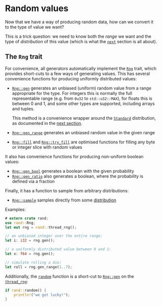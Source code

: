 # Random values

Now that we have a way of producing random data, how can we convert it to the
type of value we want?

This is a trick question: we need to know both the *range* we want and the type
of *distribution* of this value (which is what the [`next`](guide-dist.md) section
is all about).

## The `Rng` trait

For convenience, all generators automatically implement the [`Rng`] trait,
which provides short-cuts to a few ways of generating values. This has several
convenience functions for producing uniformly distributed values:

-   [`Rng::gen`] generates an unbiased (uniform) random value from a range
    appropriate for the
    type. For integers this is normally the full representable range
    (e.g. from `0u32` to `std::u32::MAX`), for floats this is between 0 and 1,
    and some other types are supported, including arrays and tuples.
    
    This method is a convenience wrapper around the [`Standard`] distribution,
    as documented in the [next section](guide-dist.html#uniform-distributions).
-   [`Rng::gen_range`] generates an unbiased random value in the given range
-   [`Rng::fill`] and [`Rng::try_fill`] are optimised functions for filling any byte or
    integer slice with random values

It also has convenience functions for producing non-uniform boolean values:

-   [`Rng::gen_bool`] generates a boolean with the given probability
-   [`Rng::gen_ratio`] also generates a boolean, where the probability is defined
    via a fraction

Finally, it has a function to sample from arbitrary distributions:

-   [`Rng::sample`] samples directly from some [distribution](guide-dist.md)

Examples:

```rust
# extern crate rand;
use rand::Rng;
let mut rng = rand::thread_rng();

// an unbiased integer over the entire range:
let i: i32 = rng.gen();

// a uniformly distributed value between 0 and 1:
let x: f64 = rng.gen();

// simulate rolling a die:
let roll = rng.gen_range(1..7);
```

Additionally, the [`random`] function is a short-cut to [`Rng::gen`] on the [`thread_rng`]:
```rust
if rand::random() {
    println!("we got lucky!");
}
```

[`Rng`]: ../rand/rand/trait.Rng.html
[`Rng::gen`]: ../rand/rand/trait.Rng.html#method.gen
[`Rng::gen_range`]: ../rand/rand/trait.Rng.html#method.gen_range
[`Rng::sample`]: ../rand/rand/trait.Rng.html#method.sample
[`Rng::gen_bool`]: ../rand/rand/trait.Rng.html#method.gen_bool
[`Rng::gen_ratio`]: ../rand/rand/trait.Rng.html#method.gen_ratio
[`Rng::fill`]: ../rand/rand/trait.Rng.html#method.fill
[`Rng::try_fill`]: ../rand/rand/trait.Rng.html#method.try_fill
[`random`]: ../rand/rand/fn.random.htm
[`thread_rng`]: ../rand/rand/fn.thread_rng.html
[`Standard`]: ../rand/rand/distributions/struct.Standard.html
